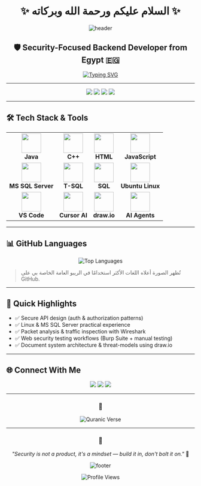 <div align="center">

# ✨ السلام عليكم ورحمة الله وبركاته ✨

<img src="https://capsule-render.vercel.app/api?type=waving&color=gradient&height=160&section=header&text=Ahmed%20Elshamy&fontSize=60&fontAlignY=35&animation=twinkling&fontColor=white" alt="header"/>

</div>

<h2 align="center">🛡️ Security-Focused Backend Developer from Egypt 🇪🇬</h2>

<div align="center">

[![Typing SVG](https://readme-typing-svg.herokuapp.com?font=Fira+Code&size=18&duration=3000&pause=1000&color=36BCF7&center=true&vCenter=true&width=750&height=52&lines=🔒+Security+Engineer+%7C+Backend+Developer;🛡️+Building+Secure+%26+Scalable+Systems;💻+Threat+Modeling+%7C+Secure+API+Design;⚔️+Penetration+Testing+%26+Code+Review)](https://git.io/typing-svg)

</div>

---

<p align="center"> 
  <img src="https://img.shields.io/badge/RED-Security-FF0000?style=for-the-badge&logo=security&logoColor=white"/>
  <img src="https://img.shields.io/badge/Track-Security%20Engineering-4B0082?style=for-the-badge&labelColor=1a1a1a"/> 
  <img src="https://img.shields.io/badge/Specialization-Secure%20Backend%20%7C%20Web%20Security-FF6B35?style=for-the-badge&labelColor=1a1a1a"/> 
  <img src="https://img.shields.io/badge/Status-Open%20to%20Collaborate-00D9FF?style=for-the-badge&labelColor=1a1a1a"/>
</p>

---

## 🛠️ Tech Stack & Tools

<div align="center">

<table>
<tr>
<td align="center"><img src="https://skillicons.dev/icons?i=java" width="52" height="52"/><br/><strong>Java</strong></td>
<td align="center"><img src="https://skillicons.dev/icons?i=cpp" width="52" height="52"/><br/><strong>C++</strong></td>
<td align="center"><img src="https://skillicons.dev/icons?i=html" width="52" height="52"/><br/><strong>HTML</strong></td>
<td align="center"><img src="https://skillicons.dev/icons?i=js" width="52" height="52"/><br/><strong>JavaScript</strong></td>
</tr>
<tr>
<td align="center"><img src="https://img.icons8.com/fluency/48/microsoft-sql-server.png" width="52" height="52"/><br/><strong>MS SQL Server</strong></td>
<td align="center"><img src="https://skillicons.dev/icons?i=tsql" width="52" height="52"/><br/><strong>T-SQL</strong></td>
<td align="center"><img src="https://skillicons.dev/icons?i=sql" width="52" height="52"/><br/><strong>SQL</strong></td>
<td align="center"><img src="https://skillicons.dev/icons?i=ubuntu" width="52" height="52"/><br/><strong>Ubuntu Linux</strong></td>
</tr>
<tr>
<td align="center"><img src="https://skillicons.dev/icons?i=vscode" width="52" height="52"/><br/><strong>VS Code</strong></td>
<td align="center"><img src="https://img.icons8.com/ios-filled/50/000000/cursor.png" width="52" height="52"/><br/><strong>Cursor AI</strong></td>
<td align="center"><img src="https://img.icons8.com/color/96/000000/diagram.png" width="52" height="52"/><br/><strong>draw.io</strong></td>
<td align="center"><img src="https://skillicons.dev/icons?i=ai" width="52" height="52"/><br/><strong>AI Agents</strong></td>
</tr>
</table>

</div>

---

## 📊 GitHub Languages

<p align="center">
<img src="https://github-readme-stats.vercel.app/api/top-langs/?username=AK-Elshamy&layout=compact&theme=tokyonight" alt="Top Languages"/>
</p>

> تُظهر الصورة أعلاه اللغات الأكثر استخدامًا في الريبو العامة الخاصة بي على GitHub.

---

## 🔎 Quick Highlights

- ✅ Secure API design (auth & authorization patterns)   
- ✅ Linux & MS SQL Server practical experience   
- ✅ Packet analysis & traffic inspection with Wireshark   
- ✅ Web security testing workflows (Burp Suite + manual testing)   
- ✅ Document system architecture & threat-models using draw.io

---

## 🌐 Connect With Me

<div align="center">

<a href="mailto:ahmed.khalid.elshamy37@gmail.com"><img src="https://img.shields.io/badge/Gmail-D14836?style=for-the-badge&logo=gmail&logoColor=white"/></a>
<a href="https://www.linkedin.com/in/a-elshamy"><img src="https://img.shields.io/badge/LinkedIn-0077B5?style=for-the-badge&logo=linkedin&logoColor=white"/></a>
<a href="https://x.com/El_shamy_"><img src="https://img.shields.io/badge/X-000000?style=for-the-badge&logo=x&logoColor=white"/></a>

</div>

---

<div align="center">

### 🕌  
<img src="https://readme-typing-svg.herokuapp.com?font=Amiri&size=16&duration=4000&pause=2000&color=36BCF7&center=true&vCenter=true&width=700&height=50&lines=وَقُل+رَّبِّ+أَدْخِلْنِي+مُدْخَلَ+صِدْقٍ+وَأَخْرِجْنِي+مُخْرَجَ+صِدْقٍ;وَاجْعَل+لِّي+مِن+لَّدُنكَ+سُلْطَانًا+نَّصِيرًا" alt="Quranic Verse"/>

---

### 💭  
*"Security is not a product, it's a mindset — build it in, don't bolt it on."* 🔐

<img src="https://capsule-render.vercel.app/api?type=waving&color=gradient&height=80&section=footer" alt="footer"/>

![Profile Views](https://komarev.com/ghpvc/?username=AK-Elshamy&color=blue&style=flat&label=Profile+Views&count=600)

</div>
